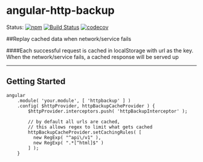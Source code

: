 # angular-http-backup

Status:
[![npm](https://img.shields.io/npm/dm/localeval.svg?maxAge=2592000)](https://github.com/zouhenry/angular-http-backup)
[![Build Status](https://travis-ci.org/zouhenry/angular-http-backup.svg?branch=master)](https://travis-ci.org/zouhenry/angular-http-backup)
[![codecov](https://codecov.io/gh/zouhenry/angular-http-backup/branch/master/graph/badge.svg)](https://codecov.io/gh/zouhenry/angular-http-backup)

##Replay cached data when network/service fails

####Each successful request is cached in localStorage with url as the key. When the network/service fails, a cached response will be served up

----------------------
Getting Started
----------------------

```
angular
    .module( 'your.module', [ 'httpbackup' ] )
    .config( $httpProvider, httpBackupCacheProvider ) {
        $httpProvider.interceptors.push( 'httpBackupInterceptor' );
        
        // by default all urls are cached,
        // this allows regex to limit what gets cached
        httpBackupCacheProvider.setCachingRules( [
          new RegExp( "^api\/v1" ),
          new RegExp( ".*[^html]$" )
        ] );
    }
```  
